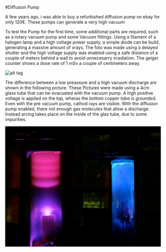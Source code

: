 
#Diffusion Pump

A few years ago, i was able to buy a refurbished diffusion pump on ebay for only 120€.
These pumps can generate a very high vacuum

To test the Pump for the first time, some additional parts are required, such as a rotary vacuum pump and some Vacuum fittings.
Using a filament of a halogen lamp and a high voltage power supply, a simple diode can be build, generating a massive amount of xrays.
The foto was made using a delayed shutter and the high voltage supply was enabled using a safe distance of a couple of meters behind a wall to avoid unnecesarry irradiation.
The geiger counter shows a dose rate of 1 mSv a couple of centimeters away.

![alt tag](images/xray.jpg)

The difference between a low preassure and a high vacuum discharge are shown in the following picture.
These Pictures were made using a 4cm glass tube that can be evacuated with the vacuum pump.
A high positive voltage is applied on the top, wheras the bottom copper tube is grounded.
Even with the pre vacuum pump, cathod rays are visible.
With the diffusion pump enabled, there not enough gas molecules that allow a discharge.
Instead arcing takes place on the inside of the glas tube, due to some impurities.

![alt tag](images/disch.jpg)


